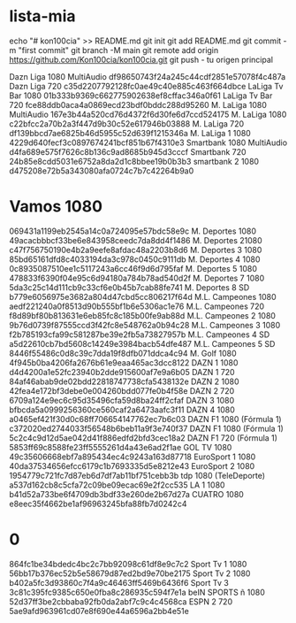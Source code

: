 # lista-mia

echo "# kon100cia" >> README.md 
git init 
git add README.md 
git commit -m "first commit" 
git branch -M main 
git remote add origin https://github.com/Kon100cia/kon100cia.git
 git push - tu origen principal

Dazn Liga 1080 MultiAudio
df98650743f24a245c44cdf2851e57078f4c487a
Dazn Liga 720 
c35d2207792128fc0ae49c40e885c463f664dbce
LaLiga Tv Bar 1080
01b333b9369c662775902638ef8cffac346a0f61
LaLiga Tv Bar 720
fce88ddb0aca4a0869ecd23bdf0bddc288d95260
M. LaLiga 1080 MultiAudio
167e3b44a520cd76d4372f6d30fe6d7ccd524175
M. LaLiga 1080
c22bfcc2a70b2a3f447d9b30c52e617946b03888
M. LaLiga 720
df139bbcd7ae6825b46d5955c52d639f1215346a
M. LaLiga 1 1080
4229d640fecf3c0897674241bcf851b67f4310e3
Smartbank 1080 MultiAudio
d4fa689e575f7626c8b136c9ad8685b945d3cccf
Smartbank 720
24b85e8cdd5031e6752a8da2d1c8bbee19b0b3b3
smartbank 2 1080 
d475208e72b5a343080afa0724c7b7c42264b9a0
# Vamos 1080
069431a1199eb2545a14c0a724095e57bdc58e9c
M. Deportes 1080
49acacbbbcf33be6e843958ceedc7da8dd4f1486
M. Deportes 21080
c47f756750190e4b2a9eefe8afdac48a2203b8d6
M. Deportes 3 1080
85bd65161dfd8c4033194da3c978c0450c9111db
M. Deportes 4 1080
0c8935087510ee1c5117243a6cc46f9d6d795faf
M. Deportes 5 1080
478833f6390f04e95c6d94180a784b78ad540d2f
M. Deportes 7 1080
5da3c25c14d111cb9c33cf6e0b45b7cab88fe741
M. Deportes 8 SD
b779e6056975e3682a804d47cbd5cc806217f64d
M.L. Campeones 1080
aedf221240a0f8513d90b555bf1b6e5306ac1e76
M.L. Campeones 720
f8d89bf80b813631e6eb85fc8c185b00fe9ab88d
M.L. Campeones 2 1080
9b76d0739f87555ccd3f42fc8e548762a0b94c28
M.L. Campeones 3 1080
f2b785193cfa99c581287be39e2fb5a73827957b
M.L. Campeones 4 SD
a5d22610cb7bd5608c14249e3984bacb54dfe487
M.L. Campeones 5 SD
8446f55486c0d8c39c7dda19f8dfb071ddca4c94
M. Golf 1080
4f945b0ba4206fa2676b61e9eaa465ac3dcc8122
DAZN 1 1080
d4d4200a1e52fc23940b2dde915600af7e9a6b05
DAZN 1 720
84af46abab9de02bdd22818747738cfa5438132e
DAZN 2 1080
42fea4e172bf3debe0e004260bdd077fe0b4f58e
DAZN 2 720
6709a124e9ec6c95d35496cfa59d8ba24ff2cfaf
DAZN 3 1080
bfbcda5a0999256360ce560caf2a6473aafc3f11
DAZN 4 1080
a0465ef421f30d0c68ff706654147762ec7b6c03
DAZN F1 1080 (Fórmula 1)
c372020ed2744033f56548b6beb11a9f3e740f37
DAZN F1 1080 (Fórmula 1)
5c2c4c9d12d5ae042d41f886edfd2bfd3cec18a2
DAZN F1 720 (Fórmula 1)
5853ff69c8588fe23ff5555261d4a43e6ad2f1ae
GOL TV 1080
49c35606668ebf7a895434ec4c9243a163d87718
EuroSport 1 1080
40da37534656efcc6179c1b7693335d5e8212e43
EuroSport 2 1080
1954779c721fc7d87eb6d7df7ab11bf751cebb3b
tdp 1080  (TeleDeporte) 
a537d162cb8c5cfa72c09be09ecac69e2f2cc535
LA 1 1080
b41d52a733be6f4709db3bdf33e260de2b67d27a
CUATRO 1080
e8eec35f4662be1af96963245bfa88fb7d0242c4
# 0
864fc1be34bdedc4bc2c7bb92098c61df8e9c7c2
Sport Tv 1 1080
56bb17b376ec52b5e58679d87ed2bd9e70be2175
Sport Tv 2 1080
b402a5fc3d93860c7f4a9c46463ff5469b6436f6
Sport Tv 3 
3c81c395fc9385c650e0fba8c286935c594f7e1a
beIN SPORTS ñ 1080
52d37ff3be2cbbaba92fb0da2abf7c9c4c4568ca
ESPN 2 720
5ae9afd963961cd07e8f690e44a6596a2bb4e51e
